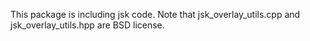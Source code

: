 This package is including jsk code.
Note that jsk_overlay_utils.cpp and jsk_overlay_utils.hpp are BSD license.
